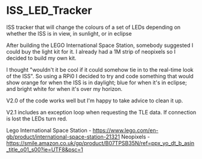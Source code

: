 # ISS_LED_Tracker
ISS tracker that will change the colours of a set of LEDs depending on whether the ISS is in view, in sunlight, or in eclipse

After building the LEGO International Space Station, somebody suggested I could buy the light kit for it.
I already had a 1M strip of neopixels so I decided to build my own kit.

I thought "wouldn't it be cool if it could somehow tie in to the real-time look of the ISS".
So using a RPi0 I decided to try and code something that would show orange for when the ISS is in daylight; blue for when it's in eclipse; and bright white for
when it's over my horizon.

V2.0 of the code works well but I'm happy to take advice to clean it up.

V2.1 includes an exception loop when requesting the TLE data.  If connection is lost the LEDs turn red.


Lego International Space Station - https://www.lego.com/en-gb/product/international-space-station-21321
Neopixels - https://smile.amazon.co.uk/gp/product/B07TPSB35N/ref=ppx_yo_dt_b_asin_title_o01_s00?ie=UTF8&psc=1
